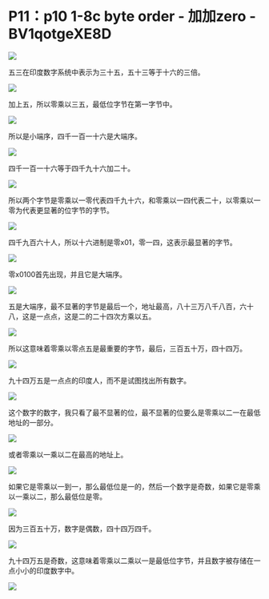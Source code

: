 # P11：p10 1-8c byte order - 加加zero - BV1qotgeXE8D

![](img/aaa0fa3d82fbc98c8e230c5162702108_0.png)

五三在印度数字系统中表示为三十五，五十三等于十六的三倍。

![](img/aaa0fa3d82fbc98c8e230c5162702108_2.png)

加上五，所以零乘以三五，最低位字节在第一字节中。

![](img/aaa0fa3d82fbc98c8e230c5162702108_4.png)

所以是小端序，四千一百一十六是大端序。

![](img/aaa0fa3d82fbc98c8e230c5162702108_6.png)

四千一百一十六等于四千九十六加二十。

![](img/aaa0fa3d82fbc98c8e230c5162702108_8.png)

所以两个字节是零乘以一零代表四千九十六，和零乘以一四代表二十，以零乘以一零为代表更显著的位字节的字节。



![](img/aaa0fa3d82fbc98c8e230c5162702108_10.png)

四千九百六十人，所以十六进制是零x01，零一四，这表示最显著的字节。

![](img/aaa0fa3d82fbc98c8e230c5162702108_12.png)

零x0100首先出现，并且它是大端序。

![](img/aaa0fa3d82fbc98c8e230c5162702108_14.png)

五是大端序，最不显著的字节是最后一个，地址最高，八十三万八千八百，六十八，这是一点点，这是二的二十四次方乘以五。



![](img/aaa0fa3d82fbc98c8e230c5162702108_16.png)

所以这意味着零乘以零点五是最重要的字节，最后，三百五十万，四十四万。

![](img/aaa0fa3d82fbc98c8e230c5162702108_18.png)

九十四万五是一点点的印度人，而不是试图找出所有数字。

![](img/aaa0fa3d82fbc98c8e230c5162702108_20.png)

这个数字的数字，我只看了最不显著的位，最不显著的位要么是零乘以二一在最低地址的一部分。

![](img/aaa0fa3d82fbc98c8e230c5162702108_22.png)

或者零乘以一乘以二在最高的地址上。

![](img/aaa0fa3d82fbc98c8e230c5162702108_24.png)

如果它是零乘以一到一，那么最低位是一的，然后一个数字是奇数，如果它是零乘以一乘以二，那么最低位是零。

![](img/aaa0fa3d82fbc98c8e230c5162702108_26.png)

因为三百五十万，数字是偶数，四十四万四千。

![](img/aaa0fa3d82fbc98c8e230c5162702108_28.png)

九十四万五是奇数，这意味着零乘以二乘以一是最低位字节，并且数字被存储在一点小小的印度数字中。

![](img/aaa0fa3d82fbc98c8e230c5162702108_30.png)